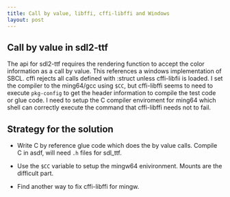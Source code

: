 ```yaml
---
title: Call by value, libffi, cffi-libffi and Windows
layout: post
---
```

## Call by value in sdl2-ttf

The api for sdl2-ttf requires the rendering function to accept the color information as a call by value.
This references a windows implementation of SBCL.
cffi rejects all calls defined with :struct unless cffi-libfii is loaded.
I set the compiler to the ming64/gcc using `$CC`, but cffi-libffi seems to need to execute `pkg-config` to get the header information to compile the test code or glue code.
I need to setup the C compiler enviroment for ming64 which shell can correctly execute the command that cffi-libffi needs not to fail.

## Strategy for the solution

- Write C by reference glue code which does the by value calls. Compile C in asdf, will need `.h` files for sdl_ttf.

- Use the `$CC` variable to setup the mingw64 enivironment. Mounts are the difficult part.

- Find another way to fix cffi-libffi for mingw.

